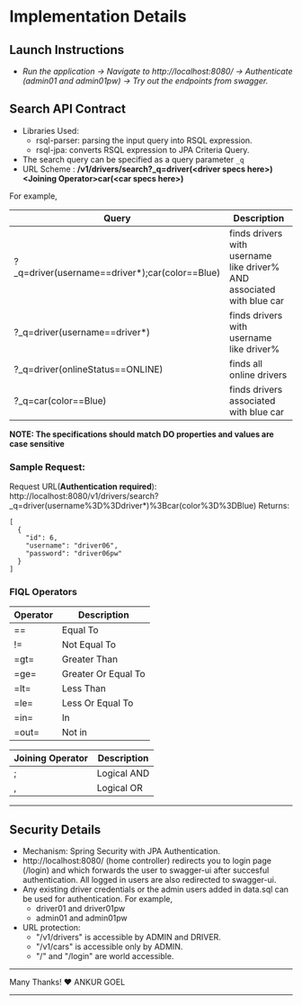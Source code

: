 # Implementation  Details

## Launch Instructions
* _Run the application -> Navigate to http://localhost:8080/  -> Authenticate (admin01 and admin01pw) -> Try out the endpoints from swagger._

## Search API Contract

* Libraries Used:
 	* rsql-parser: parsing the input query into RSQL expression.
	* rsql-jpa: converts RSQL expression to JPA Criteria Query.
* The search query can be specified as a query parameter `_q`
* URL Scheme : **/v1/drivers/search?_q=driver(\<driver specs here\>)\<Joining Operator\>car(\<car specs here\>)**

For example,

|Query        | Description         |
|----------------|---------------------|
| ?_q=driver(username==driver*);car(color=\=Blue)| finds drivers with username like driver% AND associated with blue car|
| ?_q=driver(username==driver*)| finds drivers with username like driver% |
| ?_q=driver(onlineStatus==ONLINE)| finds all online drivers |
| ?_q=car(color==Blue)| finds drivers associated with blue car|

**NOTE: The specifications should match DO properties and values are case sensitive**

### Sample Request:

Request URL(**Authentication required**): http://localhost:8080/v1/drivers/search?_q=driver(username%3D%3Ddriver*)%3Bcar(color%3D%3DBlue)
Returns:
```
[
  {
    "id": 6,
    "username": "driver06",
    "password": "driver06pw"
  }
]
```

### FIQL Operators

|Operator        | Description         |
|----------------|---------------------|
| ==             | Equal To            |
| !=             | Not Equal To        |
| =gt=           | Greater Than        |
| =ge=           | Greater Or Equal To |
| =lt=           | Less Than           |
| =le=           | Less Or Equal To    |
| =in=           | In                  |
| =out=          | Not in              |



| Joining Operator  | Description         |
|--------------------|---------------------|
| ;                  | Logical AND         |
| ,                  | Logical OR          |

---

## Security Details

* Mechanism: Spring Security with JPA Authentication.
* http://localhost:8080/ (home controller) redirects you to login page (/login) and which forwards the user to swagger-ui after succesful authentication. All logged in users are also redirected to swagger-ui.
* Any existing driver credentials or the admin users added in data.sql can be used for authentication. For example,
	* driver01 and driver01pw
	* admin01 and admin01pw
* URL protection:
	* "/v1/drivers" is accessible by ADMIN and DRIVER.
	* "/v1/cars" is accessible only by ADMIN.
	* "/" and "/login" are world accessible.

---

Many Thanks!
❤️ ANKUR GOEL

---